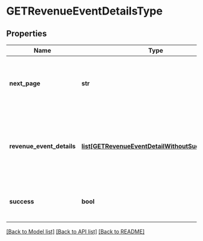 # GETRevenueEventDetailsType

## Properties
Name | Type | Description | Notes
------------ | ------------- | ------------- | -------------
**next_page** | **str** | URL to retrieve the next page of the response if it exists; otherwise absent.  | [optional] 
**revenue_event_details** | [**list[GETRevenueEventDetailWithoutSuccessType]**](GETRevenueEventDetailWithoutSuccessType.md) | Represents a change to a revenue schedule, such as posting an invoice or distributing revenue.  | [optional] 
**success** | **bool** | Returns &#x60;true&#x60; if the request was processed successfully.  | [optional] 

[[Back to Model list]](../README.md#documentation-for-models) [[Back to API list]](../README.md#documentation-for-api-endpoints) [[Back to README]](../README.md)


